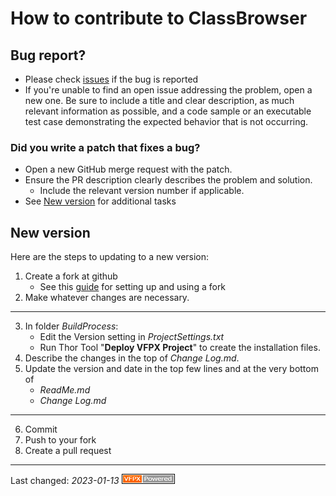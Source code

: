 # How to contribute to ClassBrowser

## Bug report?
- Please check [issues](https://github.com/VFPX/ClassBrowser/issues) if the bug is reported
- If you're unable to find an open issue addressing the problem, open a new one. Be sure to include a title and clear description, as much relevant information as possible, and a code sample or an executable test case demonstrating the expected behavior that is not occurring.

### Did you write a patch that fixes a bug?
- Open a new GitHub merge request with the patch.
- Ensure the PR description clearly describes the problem and solution.
  - Include the relevant version number if applicable.
- See [New version](#new-version) for additional tasks

## New version
Here are the steps to updating to a new version:

1. Create a fork at github
   - See this [guide](https://www.dataschool.io/how-to-contribute-on-github/) for setting up and using a fork
1. Make whatever changes are necessary.
---
3. In folder _BuildProcess_:
   - Edit the Version setting in _ProjectSettings.txt_
   - Run Thor Tool "**Deploy VFPX Project**" to create the installation files.
3. Describe the changes in the top of _Change Log.md_.
3. Update the version and date in the top few lines and at the very bottom of 
    * _ReadMe.md_ 
    * _Change Log.md_

---
6. Commit
8. Push to your fork
8. Create a pull request

----
Last changed: _2023-01-13_ ![Picture](vfpxpoweredby_alternative.gif)